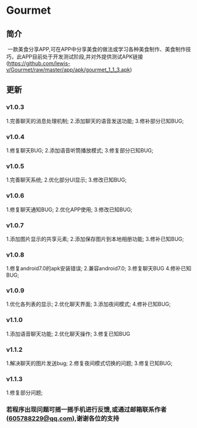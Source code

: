 # Gourmet

## 简介
  一款美食分享APP,可在APP中分享美食的做法或学习各种美食制作、美食制作技巧，此APP目前处于开发测试阶段,并对外提供测试APK链接(https://github.com/lewis-v/Gourmet/raw/master/app/apk/gourmet_1_1_3.apk)

## 更新
### v1.0.3
 1.完善聊天的消息处理机制;
 2.添加聊天的语音发送功能;
 3.修补部分已知BUG;
### v1.0.4
 1.修复聊天BUG;
 2.添加语音听筒播放模式;
 3.修复部分已知BUG;
### v1.0.5
 1.完善聊天系统;
 2.优化部分UI显示;
 3.修改已知BUG;
### v1.0.6
 1.修复聊天通知BUG;
 2.优化APP使用;
 3.修改已知BUG;
### v1.0.7
 1.添加图片显示的共享元素;
 2.添加保存图片到本地相册功能;
 3.修补已知BUG;
### v1.0.8
 1.修复android7.0的apk安装错误;
 2.兼容android7.0;
 3.修复聊天BUG
 4.修补已知BUG;
### v1.0.9
 1.优化各列表的显示;
 2.优化聊天界面;
 3.添加夜间模式;
 4.修补已知BUG;
### v1.1.0
 1.添加语音聊天功能;
 2.优化聊天操作;
 3.修复已知BUG
### v1.1.2
 1.解决聊天的图片发送bug;
 2.修复夜间模式切换的问题;
 3.修复已知BUG;
### v1.1.3
 1.修复部分问题;
### 若程序出现问题可摇一摇手机进行反馈,或通过邮箱联系作者(605788229@qq.com),谢谢各位的支持
